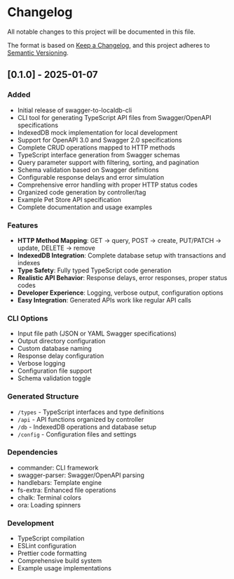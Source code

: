 # Changelog

All notable changes to this project will be documented in this file.

The format is based on [Keep a Changelog](https://keepachangelog.com/en/1.0.0/),
and this project adheres to [Semantic Versioning](https://semver.org/spec/v2.0.0.html).

## [0.1.0] - 2025-01-07

### Added
- Initial release of swagger-to-localdb-cli
- CLI tool for generating TypeScript API files from Swagger/OpenAPI specifications
- IndexedDB mock implementation for local development
- Support for OpenAPI 3.0 and Swagger 2.0 specifications
- Complete CRUD operations mapped to HTTP methods
- TypeScript interface generation from Swagger schemas
- Query parameter support with filtering, sorting, and pagination
- Schema validation based on Swagger definitions
- Configurable response delays and error simulation
- Comprehensive error handling with proper HTTP status codes
- Organized code generation by controller/tag
- Example Pet Store API specification
- Complete documentation and usage examples

### Features
- **HTTP Method Mapping**: GET → query, POST → create, PUT/PATCH → update, DELETE → remove
- **IndexedDB Integration**: Complete database setup with transactions and indexes
- **Type Safety**: Fully typed TypeScript code generation
- **Realistic API Behavior**: Response delays, error responses, proper status codes
- **Developer Experience**: Logging, verbose output, configuration options
- **Easy Integration**: Generated APIs work like regular API calls

### CLI Options
- Input file path (JSON or YAML Swagger specifications)
- Output directory configuration
- Custom database naming
- Response delay configuration
- Verbose logging
- Configuration file support
- Schema validation toggle

### Generated Structure
- `/types` - TypeScript interfaces and type definitions
- `/api` - API functions organized by controller
- `/db` - IndexedDB operations and database setup
- `/config` - Configuration files and settings

### Dependencies
- commander: CLI framework
- swagger-parser: Swagger/OpenAPI parsing
- handlebars: Template engine
- fs-extra: Enhanced file operations
- chalk: Terminal colors
- ora: Loading spinners

### Development
- TypeScript compilation
- ESLint configuration
- Prettier code formatting
- Comprehensive build system
- Example usage implementations
